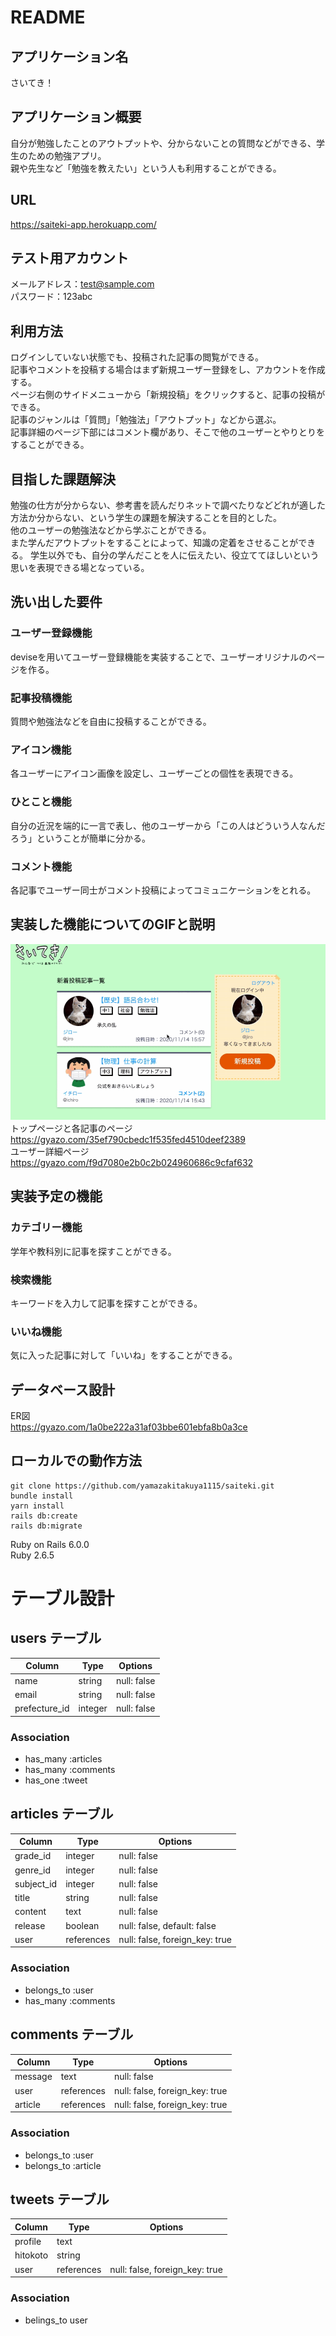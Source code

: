 # README

## アプリケーション名
さいてき！

## アプリケーション概要
自分が勉強したことのアウトプットや、分からないことの質問などができる、学生のための勉強アプリ。  
親や先生など「勉強を教えたい」という人も利用することができる。

## URL
https://saiteki-app.herokuapp.com/

## テスト用アカウント
メールアドレス：test@sample.com  
パスワード：123abc  

## 利用方法
ログインしていない状態でも、投稿された記事の閲覧ができる。  
記事やコメントを投稿する場合はまず新規ユーザー登録をし、アカウントを作成する。  
ページ右側のサイドメニューから「新規投稿」をクリックすると、記事の投稿ができる。  
記事のジャンルは「質問」「勉強法」「アウトプット」などから選ぶ。  
記事詳細のページ下部にはコメント欄があり、そこで他のユーザーとやりとりをすることができる。  

## 目指した課題解決
勉強の仕方が分からない、参考書を読んだりネットで調べたりなどどれが適した方法か分からない、という学生の課題を解決することを目的とした。  
他のユーザーの勉強法などから学ぶことができる。  
また学んだアウトプットをすることによって、知識の定着をさせることができる。 
学生以外でも、自分の学んだことを人に伝えたい、役立ててほしいという思いを表現できる場となっている。  

## 洗い出した要件
### ユーザー登録機能
deviseを用いてユーザー登録機能を実装することで、ユーザーオリジナルのページを作る。
### 記事投稿機能
質問や勉強法などを自由に投稿することができる。
### アイコン機能
各ユーザーにアイコン画像を設定し、ユーザーごとの個性を表現できる。
### ひとこと機能
自分の近況を端的に一言で表し、他のユーザーから「この人はどういう人なんだろう」ということが簡単に分かる。
### コメント機能
各記事でユーザー同士がコメント投稿によってコミュニケーションをとれる。

## 実装した機能についてのGIFと説明
![トップページと各記事のページ](https://github.com/yamazakitakuya1115/saiteki/blob/master/1.gif)
トップページと各記事のページ  
https://gyazo.com/35ef790cbedc1f535fed4510deef2389  
ユーザー詳細ページ  
https://gyazo.com/f9d7080e2b0c2b024960686c9cfaf632


## 実装予定の機能
### カテゴリー機能
学年や教科別に記事を探すことができる。
### 検索機能
キーワードを入力して記事を探すことができる。
### いいね機能
気に入った記事に対して「いいね」をすることができる。

## データベース設計
ER図  
https://gyazo.com/1a0be222a31af03bbe601ebfa8b0a3ce

## ローカルでの動作方法
```
git clone https://github.com/yamazakitakuya1115/saiteki.git
bundle install
yarn install
rails db:create
rails db:migrate
```
Ruby on Rails 6.0.0  
Ruby 2.6.5  


# テーブル設計

## users テーブル
| Column        | Type    | Options     |
| ------------- | ------- | ----------- |
| name          | string  | null: false |
| email         | string  | null: false |
| prefecture_id | integer | null: false |

### Association
- has_many :articles
- has_many :comments
- has_one :tweet

## articles テーブル
| Column     | Type       | Options                           |
| ---------- | ---------- | --------------------------------- |
| grade_id   | integer    | null: false                       |
| genre_id   | integer    | null: false                       |
| subject_id | integer    | null: false                       |
| title      | string     | null: false                       |
| content    | text       | null: false                       |
| release    | boolean    | null: false, default: false       |
| user       | references | null: false, foreign_key: true    |

### Association
- belongs_to :user
- has_many :comments

## comments テーブル
| Column  | Type       | Options                        |
| ------- | ---------- | ------------------------------ |
| message | text       | null: false                    |
| user    | references | null: false, foreign_key: true |
| article | references | null: false, foreign_key: true |

### Association
- belongs_to :user
- belongs_to :article

## tweets テーブル
 | Column   | Type       | Options                        |
 | -------- | ---------- | ------------------------------ |
 | profile  | text       |                                |
 | hitokoto | string     |                                |
 | user     | references | null: false, foreign_key: true |

 ### Association
 - belings_to user